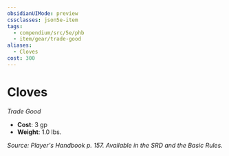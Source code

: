 ```yaml
---
obsidianUIMode: preview
cssclasses: json5e-item
tags:
  - compendium/src/5e/phb
  - item/gear/trade-good
aliases:
  - Cloves
cost: 300
---
```

# Cloves
*Trade Good*  

- **Cost**: 3 gp
- **Weight**: 1.0 lbs.

*Source: Player's Handbook p. 157. Available in the SRD and the Basic Rules.*
